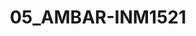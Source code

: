 ---
title: 05_AMBAR-INM1521
image: /v1543919832/viterbo/05_AMBAR-INM1521.jpg
brand: inmaculada
layout: vestito
---